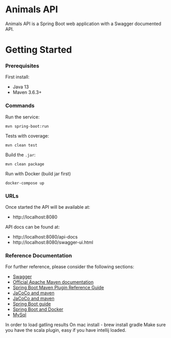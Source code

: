 # Animals API

Animals API is a Spring Boot web application with a Swagger documented API.

# Getting Started

### Prerequisites

First install:

* Java 13
* Maven 3.6.3+

### Commands

Run the service:

    mvn spring-boot:run
    
Tests with coverage:

    mvn clean test
    
Build the `.jar`:

    mvn clean package    


Run with Docker (build jar first)

    docker-compose up


### URLs

Once started the API will be available at:

 * http://localhost:8080
 
 
API docs can be found at:

* http://localhost:8080/api-docs
* http://localhost:8080/swagger-ui.html
 

### Reference Documentation
For further reference, please consider the following sections:

* [Swagger](https://www.baeldung.com/spring-rest-openapi-documentation)
* [Official Apache Maven documentation](https://maven.apache.org/guides/index.html)
* [Spring Boot Maven Plugin Reference Guide](https://docs.spring.io/spring-boot/docs/2.2.5.RELEASE/maven-plugin/)
* [JaCoCo and maven](https://www.baeldung.com/jacoco)
* [JaCoCo and maven](https://automationrhapsody.com/automated-code-coverage-of-unit-tests-with-jacoco-and-maven)
* [Spring Boot guide](https://spring.io/guides/gs/spring-boot)
* [Spring Boot and Docker](https://spring.io/guides/gs/spring-boot-docker/)
* [MySql](https://spring.io/guides/gs/accessing-data-mysql/)

In order to load gatling results 
On mac install - brew install gradle
Make sure you have the scala plugin, easy if you have intellij loaded. 

